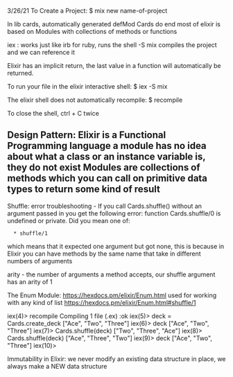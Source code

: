 3/26/21
To Create a Project:
$ mix new name-of-project

In lib cards, automatically generated defMod Cards do end
most of elixir is based on Modules with collections of methods or functions

iex : works just like irb for ruby, runs the shell
-S mix compiles the project and we can reference it

Elixir has an implicit return, the last value in a function will automatically be returned.

To run your file in the elixir interactive shell: 
$ iex -S mix

The elixir shell does not automatically recompile:
$ recompile

To close the shell, ctrl + C twice

Design Pattern:
Elixir is a Functional Programming language
a module has no idea about what a class or an instance variable is, they do not exist
Modules are collections of methods which you can call on primitive data types to return some kind of result
---------------------------
Shuffle: error troubleshooting - If you call Cards.shuffle() without an argument passed in you get the following error:
function Cards.shuffle/0 is undefined or private. Did you mean one of:

      * shuffle/1

which means that it expected one argument but got none, this is because in Elixir you 
can have methods by the same name that take in different numbers of arguments

arity - the number of arguments a method accepts, our shuffle argument has an arity of 1

The Enum Module: https://hexdocs.pm/elixir/Enum.html
used for working with any kind of list
https://hexdocs.pm/elixir/Enum.html#shuffle/1 

iex(4)> recompile
Compiling 1 file (.ex)
:ok
iex(5)> deck = Cards.create_deck
["Ace", "Two", "Three"]
iex(6)> deck
["Ace", "Two", "Three"]
iex(7)> Cards.shuffle(deck)
["Two", "Three", "Ace"]
iex(8)> Cards.shuffle(deck)
["Ace", "Three", "Two"]
iex(9)> deck
["Ace", "Two", "Three"]
iex(10)> 

Immutability in Elixir:
we never modify an existing data structure in place, we always make a NEW data structure